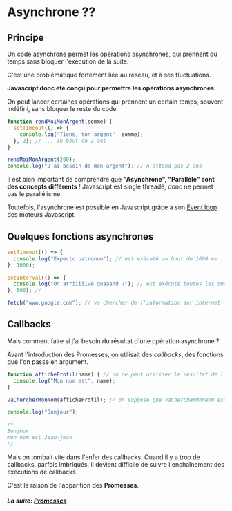 # Asynchrone ??

## Principe

Un code asynchrone permet les opérations asynchrones, qui prennent du temps sans
bloquer l'éxécution de la suite.

C'est une problématique fortement liée au réseau, et à ses fluctuations.

**Javascript donc été conçu pour permettre les opérations asynchrones.**

On peut lancer certaines opérations qui prennent un certain temps, souvent
indéfini, sans bloquer le reste du code.

```js
function rendMoiMonArgent(somme) {
  setTimeout(() => {
    console.log("Tiens, ton argent", somme);
  }, 2); // ... au bout de 2 ans
}

rendMoiMonArgent(200);
console.log("J'ai besoin de mon argent"); // n'attend pas 2 ans
```

Il est bien important de comprendre que **"Asynchrone", "Parallèle" sont des
concepts différents** ! Javascript est single threadé, donc ne permet pas le
parallélisme.

Toutefois, l'asynchrone est possible en Javascript grâce à son
[Event loop](https://developer.mozilla.org/fr/docs/Web/JavaScript/EventLoop) des
moteurs Javascript.

## Quelques fonctions asynchrones

```js
setTimeout(() => {
  console.log("Expecto patronum"); // est exécuté au bout de 1000 ms
}, 1000);

setInterval(() => {
  console.log("On arriiiiive quaaand ?"); // est exécuté toutes les 500 ms
}, 500); //

fetch("www.google.com"); // va chercher de l'information sur internet
```

## Callbacks

Mais comment faire si j'ai besoin du résultat d'une opération asynchrone ?

Avant l'introduction des Promesses, on utilisait des _callbacks_, des fonctions
que l'on passe en argument.

```js
function afficheProfil(name) { // on ne peut utiliser le résultat de l'opération asynchrone que dans ce callback
  console.log("Mon nom est", name);
}

vaChercherMonNom(afficheProfil); // on suppose que vaChercherMonNom est asynchrone

console.log("Bonjour");

/*
Bonjour
Mon nom est Jean-jean
*/
```

Mais on tombait vite dans l'enfer des callbacks. Quand il y a trop de callbacks,
parfois imbriqués, il devient difficile de suivre l'enchaînement des exécutions
de callbacks.

C'est la raison de l'apparition des **Promesses**.

#### _La suite: [Promesses](./4-2_promises.md)_
